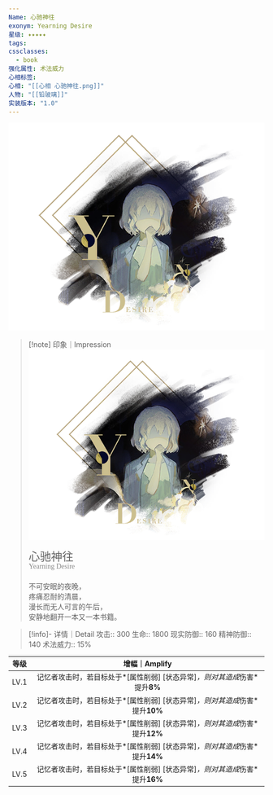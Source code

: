 ```yaml
---
Name: 心驰神往
exonym: Yearning Desire
星级: ✦✦✦✦✦
tags: 
cssclasses:
  - book
强化属性: 术法威力
心相标签: 
心相: "[[心相 心驰神往.png]]"
人物: "[[铅玻璃]]"
实装版本: "1.0"
---
```

![cover](assets/心驰神往｜Yearning%20Desire.assets/心相%20心驰神往.png)

> [!note] 印象｜Impression
> ![心相 心驰神往|inlL|300](assets/心驰神往｜Yearning%20Desire.assets/心相%20心驰神往.png)
> <p style="font-family: '家族宋', sans-serif; font-size: 22px; line-height: 0.75; text-indent: 0;">心驰神往<br><span style="font-family: serif; font-size: 14px; color: #888888;">Yearning Desire</span></p>
> 
> 不可安眠的夜晚，  
> 疼痛忍耐的清晨，  
> 漫长而无人可言的午后，  
> 安静地翻开一本又一本书籍。

> [!info]- 详情｜Detail
> 攻击:: 300
> 生命:: 1800
> 现实防御:: 160
> 精神防御:: 140
> 术法威力:: 15%

| 等级 |                        增幅｜Amplify                         |
| :--: | :----------------------------------------------------------: |
| LV.1 | 记忆者攻击时，若目标处于*[属性削弱] [状态异常]*，则对其造成*伤害*提升**8%** |
| LV.2 | 记忆者攻击时，若目标处于*[属性削弱] [状态异常]*，则对其造成*伤害*提升**10%** |
| LV.3 | 记忆者攻击时，若目标处于*[属性削弱] [状态异常]*，则对其造成*伤害*提升**12%** |
| LV.4 | 记忆者攻击时，若目标处于*[属性削弱] [状态异常]*，则对其造成*伤害*提升**14%** |
| LV.5 | 记忆者攻击时，若目标处于*[属性削弱] [状态异常]*，则对其造成*伤害*提升**16%** |
